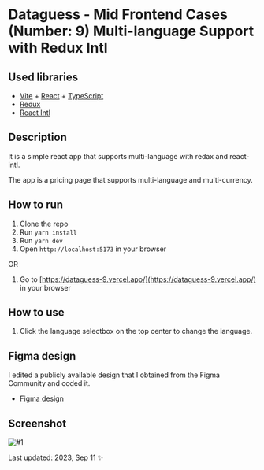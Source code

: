 # Dataguess - Mid Frontend Cases (Number: 9) Multi-language Support with Redux Intl

## Used libraries

- [Vite](https://vitejs.dev/) + [React](https://reactjs.org/) + [TypeScript](https://www.typescriptlang.org/)
- [Redux](https://redux.js.org/)
- [React Intl](https://formatjs.io/docs/react-intl/)

## Description

It is a simple react app that supports multi-language with redax and react-intl.

The app is a pricing page that supports multi-language and multi-currency.

## How to run

1. Clone the repo
2. Run `yarn install`
3. Run `yarn dev`
4. Open `http://localhost:5173` in your browser

OR

1. Go to [https://dataguess-9.vercel.app/](https://dataguess-9.vercel.app/) in your browser

## How to use

1. Click the language selectbox on the top center to change the language.

## Figma design

I edited a publicly available design that I obtained from the Figma Community and coded it.

- [Figma design](<https://www.figma.com/file/G8NzMHvp4Kr9IP3JjShCUf/Dataguess-Cases-(Mid-Frontend)?type=design&node-id=1%3A122&mode=design&t=ACTicAn1CUnRuDtC-1>)

## Screenshot

![#1](https://res.cloudinary.com/allstar/image/upload/v1694418573/case-9_ahm26e.png)

Last updated: 2023, Sep 11 ✨
